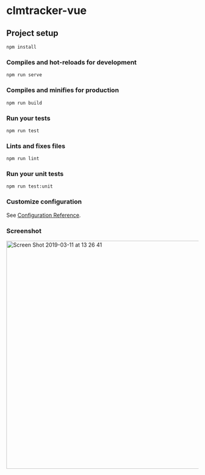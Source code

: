 # clmtracker-vue

## Project setup
```
npm install
```

### Compiles and hot-reloads for development
```
npm run serve
```

### Compiles and minifies for production
```
npm run build
```

### Run your tests
```
npm run test
```

### Lints and fixes files
```
npm run lint
```

### Run your unit tests
```
npm run test:unit
```

### Customize configuration
See [Configuration Reference](https://cli.vuejs.org/config/).

### Screenshot
<img width="599" alt="Screen Shot 2019-03-11 at 13 26 41" src="https://user-images.githubusercontent.com/33407061/54100443-bf7ff180-4401-11e9-820b-5589d0089397.png">
